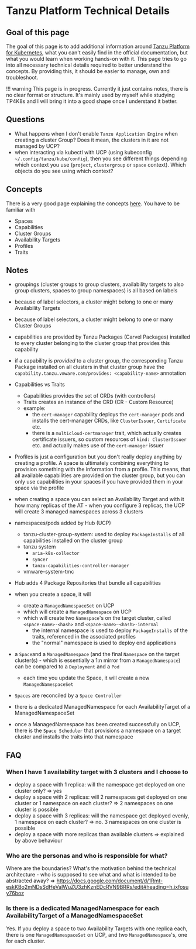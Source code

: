 # Tanzu Platform Technical Details

## Goal of this page

The goal of this page is to add additional information around [Tanzu Platform for Kubernetes](https://docs.vmware.com/en/VMware-Tanzu-Platform/services/create-manage-apps-tanzu-platform-k8s/index.html), what you can't easily find in the official documentation, but what you would learn when working hands-on with it. This page tries to go into all necessary technical details required to better understand the concepts. By providing this, it should be easier to manage, own and troubleshoot.

!!! warning
    This page is in progress. Currently it just contains notes, there is no clear format or structure. It's mainly used by myself while studying TP4K8s and I will bring it into a good shape once I understand it better.

## Questions

- What happens when I don't enable `Tanzu Application Engine` when creating a cluster Group? Does it mean, the clusters in it are not managed by UCP?
- when interacting via kubectl with UCP (using kubeconfig `~/.config/tanzu/kube/config`), then you see different things depending which context you use (`project`, `clustergroup` or `space` context). Which objects do you see using which context?

## Concepts

There is a very good page explaining the concepts [here](https://docs.vmware.com/en/VMware-Tanzu-Platform/services/create-manage-apps-tanzu-platform-k8s/concepts-about-spaces.html). You have to be familiar with

- Spaces
- Capabilities
- Cluster Groups
- Availability Targets
- Profiles
- Traits

## Notes

- groupings (cluster groups to group clusters, availability targets to also group clusters, spaces to group namespaces) is all based on labels
- because of label selectors, a cluster might belong to one or many Availability Targets
- because of label selectors, a cluster might belong to one or many Cluster Groups
- capabilities are provided by Tanzu Packages (Carvel Packages) installed to every cluster belonging to the cluster group that provides this capability
- if a capability is *provided* to a cluster group, the corresponding Tanzu Package installed on all clusters in that cluster group have the `capability.tanzu.vmware.com/provides: <capability-name>` annotation
- Capabilities vs Traits
    - Capabilities provides the set of CRDs (with controllers)
    - Traits creates an instance of the CRD (CR - Custom Resource)
    - example:
        - the `cert-manager` capability deploys the `cert-manager` pods and installs the cert-manager CRDs, like `ClusterIssuer`, `Certificate` etc.
        - there is a `multicloud-certmanager` trait, which actually creates certificate issuers, so custom resources of `kind: ClusterIssuer` etc. and actually makes use of the `cert-manager` issuer

- Profiles is just a configuration but you don't really deploy anything by creating a profile. A space is ultimately combining everything to provision something with the information from a profile. This means, that all available capabilities are provided on the cluster group, but you can only use capabilities in your spaces if you have provided them in your space via the profile
- when creating a space you can select an Availability Target and with it how many replicas of the AT - when you configure 3 replicas, the UCP will create 3 managed namespaces across 3 clusters
- namespaces/pods added by Hub (UCP)
    - tanzu-cluster-group-system: used to deploy `PackageInstalls` of all capabilities installed on the cluster group
    - tanzu system
        - `aria-k8s-collector`
        - `syncer`
        - `tanzu-capabilities-controller-manager`
    - vmware-system-tmc
- Hub adds 4 Package Repositories that bundle all capabilities
- when you create a space, it will
    - create a `ManagedNamespaceSet` on UCP
    - which will create a `ManagedNamespace` on UCP
    - which will create two `Namespace`'s on the target cluster, called `<space-name>-<hash>` and `<space-name>-<hash>-internal`
        - the internal namespace is used to deploy `PackageInstalls` of the traits, referenced in the associated profiles
        - the "normal" namespace is used to deploy end applications
- a `Space`and a `ManagedNamespace` (and the final `Namespace` on the target cluster(s) - which is essentially a 1:n mirror from a `ManagedNamespace`) can be compared to a `Deployment` and a `Pod`
    - each time you update the Space, it will create a new `ManagedNamespaceSet`
- `Spaces` are reconciled by a `Space Controller`
- there is a dedicated ManagedNamespace for each AvailabilityTarget of a ManagedNamespaceSet
- once a ManagedNamespace has been created successfully on UCP, there is the `Space Scheduler` that provisions a namespace on a target cluster and installs the traits into that namespace

## FAQ

### When I have 1 availability target with 3 clusters and I choose to

- deploy a space with 1 replica: will the namespace get deployed on one cluster only? => yes
- deploy a space with 2 replicas: will 2 namespaces get deployed on one cluster or 1 namespace on each cluster? => 2 namespaces on one cluster is possible
- deploy a space with 3 replicas: will the namespace get deployed evenly, 1 namespace on each cluster? => no. 3 namespaces on one cluster is possible
- deploy a space with more replicas than available clusters => explained by above behaviour

### Who are the personas and who is responsible for what?

Where are the boundaries? What's the motivation behind the technical architecture - who is supposed to see what and what is intended to be abstracted away? => https://docs.google.com/document/d/1Rmt-eskKBo2mNDsSdHeVaIWuZU3zhKznEDcRVN9BRRs/edit#heading=h.ixfosuy76boz

### Is there is a dedicated ManagedNamespace for each AvailabilityTarget of a ManagedNamespaceSet

Yes. If you deploy a space to two Availability Targets with one replica each, there is one `ManagedNamespaceSet` on UCP, and two `ManagedNamespace`'s, one for each cluster.
